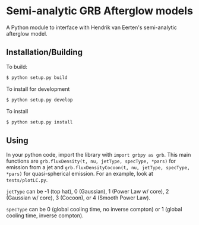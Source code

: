 # Semi-analytic GRB Afterglow models

A Python module to interface with Hendrik van Eerten's semi-analytic afterglow model.

## Installation/Building

To build:

```bash
$ python setup.py build
```

To install for development

```bash
$ python setup.py develop
```

To install

```bash
$ python setup.py install
```

## Using

In your python code, import the library with `import grbpy as grb`.  This main functions are `grb.fluxDensity(t, nu, jetType, specType, *pars)` for emission from a jet and `grb.fluxDensityCocoon(t, nu, jetType, specType, *pars)` for quasi-spherical emission.  For an example, look at `tests/plotLC.py`.


`jetType` can be -1 (top hat), 0 (Gaussian), 1 (Power Law w/ core), 2 (Gaussian w/ core), 3 (Cocoon), or 4 (Smooth Power Law).  

`specType` can be 0 (global cooling time, no inverse compton) or 1 (global cooling time, inverse compton).

